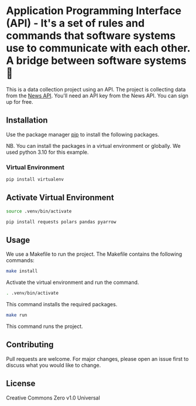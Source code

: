# Application Programming Interface (API) - It's a set of rules and commands that software systems use to communicate with each other. A bridge between software systems 🌉      
This is a data collection project using an API. The project is collecting data from the [News API](https://newsapi.org/). You'll need an API key from the News API. You can sign up for free. 


## Installation
Use the package manager [pip](https://pip.pypa.io/en/stable/) to install the following packages.

NB. You can install the packages in a virtual environment or globally. We used python 3.10 for this example.

### Virtual Environment

```bash
pip install virtualenv
```
## Activate Virtual Environment

```bash
source .venv/bin/activate
```

```bash
pip install requests polars pandas pyarrow
```

## Usage
We use a Makefile to run the project. The Makefile contains the following commands:

```bash
make install
```
Activate the virtual environment and run the command.

```bash
. .venv/bin/activate
```

This command installs the required packages.

```bash
make run
```
This command runs the project.


## Contributing
Pull requests are welcome. For major changes, please open an issue first to discuss what you would like to change.

## License
Creative Commons Zero v1.0 Universal


